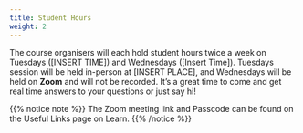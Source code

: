 ```yaml
---
title: Student Hours
weight: 2
---
```


The course organisers will each hold student hours twice a week on Tuesdays ([INSERT TIME]) and Wednesdays ([Insert Time]). Tuesdays session will be held in-person at [INSERT PLACE], and Wednesdays will be held on __Zoom__ and will not be recorded. It’s a great time to come and get real time answers to your questions or just say hi!

{{% notice note %}}
The Zoom meeting link and Passcode can be found on the <a id="UsefulLinks">Useful Links</a> page on Learn.
{{% /notice %}}

<!-- To setup the links -->  
<script src="/js/links.js"/>